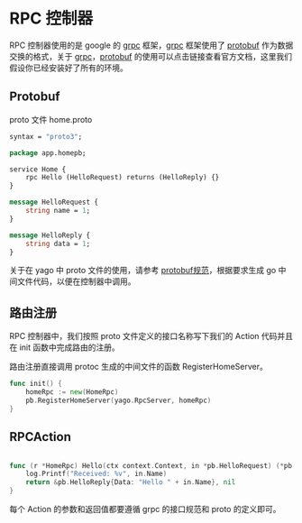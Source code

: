 # RPC 控制器

RPC 控制器使用的是 google 的 [grpc](https://grpc.io/docs/) 框架，[grpc](https://grpc.io/docs/) 框架使用了 [protobuf](https://github.com/golang/protobuf) 作为数据交换的格式，关于 [grpc](https://grpc.io/docs/)，[protobuf](https://github.com/golang/protobuf) 的使用可以点击链接查看官方文档，这里我们假设你已经安装好了所有的环境。


## Protobuf
proto 文件 home.proto

```protobuf
syntax = "proto3";

package app.homepb;

service Home {
    rpc Hello (HelloRequest) returns (HelloReply) {}
}

message HelloRequest {
    string name = 1;
}

message HelloReply {
    string data = 1;
}
```
关于在 yago 中 proto 文件的使用，请参考 [protobuf规范](./protobuf.md)，根据要求生成 go 中间文件代码，以便在控制器中调用。


## 路由注册

RPC 控制器中，我们按照 proto 文件定义的接口名称写下我们的 Action 代码并且在 init 函数中完成路由的注册。

路由注册直接调用 protoc 生成的中间文件的函数 RegisterHomeServer。

```go
func init() {
	homeRpc := new(HomeRpc)
	pb.RegisterHomeServer(yago.RpcServer, homeRpc)
}
```


## RPCAction

```go

func (r *HomeRpc) Hello(ctx context.Context, in *pb.HelloRequest) (*pb.HelloReply, error) {
	log.Printf("Received: %v", in.Name)
	return &pb.HelloReply{Data: "Hello " + in.Name}, nil
}

```

每个 Action 的参数和返回值都要遵循 grpc 的接口规范和 proto 的定义即可。